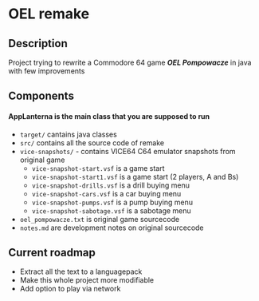 # OEL remake
## Description
Project trying to rewrite a Commodore 64 game ***OEL Pompowacze*** in java with few improvements

## Components
#### AppLanterna is the main class that you are supposed to run
- `target/` cantains java classes
- `src/` contains all the source code of remake
- `vice-snapshots/` - contains VICE64 C64 emulator snapshots from original game
    - `vice-snapshot-start.vsf` is a game start
    - `vice-snapshot-start1.vsf` is a game start (2 players, A and Bs)
    - `vice-snapshot-drills.vsf` is a drill buying menu
    - `vice-snapshot-cars.vsf` is a car buying menu
    - `vice-snapshot-pumps.vsf` is a pump buying menu
    - `vice-snapshot-sabotage.vsf` is a sabotage menu
- `oel_pompowacze.txt` is original game sourcecode
- `notes.md` are development notes on original sourcecode

## Current roadmap
- Extract all the text to a languagepack
- Make this whole project more modifiable
- Add option to play via network
